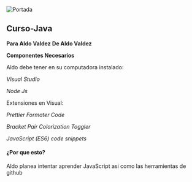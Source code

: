 ﻿![Portada](IMG/IMG_20201220_140843)
 ## Curso-Java #
 **Para Aldo Valdez**
**De Aldo Valdez**

**Componentes Necesarios**

Aldo debe tener en su computadora instalado:

*Visual Studio*

*Node Js*

Extensiones en Visual:

*Prettier Formater Code*

*Bracket Pair Colorization Toggler*

*JavaScript (ES6) code snippets*

#### ¿Por que esto?

Aldo planea intentar aprender JavaScript asi como las herramientas de github
